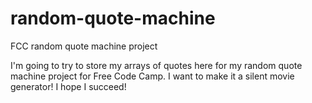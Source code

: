 # random-quote-machine
FCC random quote machine project

I'm going to try to store my arrays of quotes here for my random quote machine project for Free Code Camp. 
I want to make it a silent movie generator! I hope I succeed!
